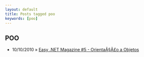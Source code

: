 ```yaml
---
layout: default
title: Posts tagged poo
keywords: [poo]
---
```

<h2 class="category">POO</h2>
<ul class="posts">
<li>
<p>
<span class="date">10/10/2010</span> &raquo;
<a href="/blog/easy-net-magazine-5-orientacao-a-objetos">Easy .NET Magazine #5 - OrientaÃ§Ã£o a Objetos</a>
</p>
</li>
</ul>
